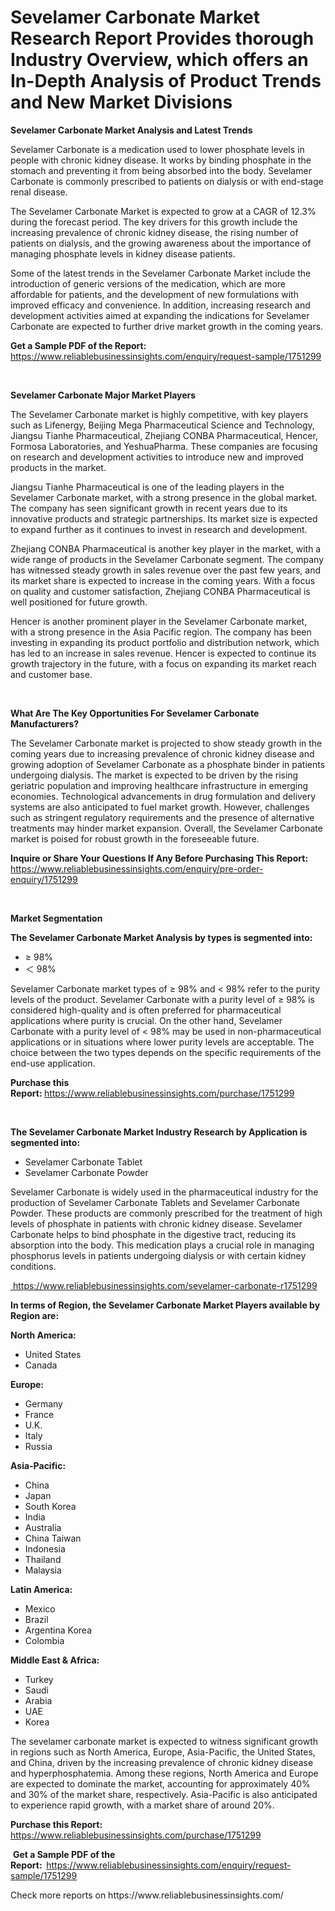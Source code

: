 <p><h1>Sevelamer Carbonate Market Research Report Provides thorough Industry Overview, which offers an In-Depth Analysis of Product Trends and New Market Divisions</h1></p><p><strong>Sevelamer Carbonate Market Analysis and Latest Trends</strong></p>
<p><p>Sevelamer Carbonate is a medication used to lower phosphate levels in people with chronic kidney disease. It works by binding phosphate in the stomach and preventing it from being absorbed into the body. Sevelamer Carbonate is commonly prescribed to patients on dialysis or with end-stage renal disease.</p><p>The Sevelamer Carbonate Market is expected to grow at a CAGR of 12.3% during the forecast period. The key drivers for this growth include the increasing prevalence of chronic kidney disease, the rising number of patients on dialysis, and the growing awareness about the importance of managing phosphate levels in kidney disease patients.</p><p>Some of the latest trends in the Sevelamer Carbonate Market include the introduction of generic versions of the medication, which are more affordable for patients, and the development of new formulations with improved efficacy and convenience. In addition, increasing research and development activities aimed at expanding the indications for Sevelamer Carbonate are expected to further drive market growth in the coming years.</p></p>
<p><strong>Get a Sample PDF of the Report:&nbsp;</strong> <a href="https://www.reliablebusinessinsights.com/enquiry/request-sample/1751299">https://www.reliablebusinessinsights.com/enquiry/request-sample/1751299</a></p>
<p>&nbsp;</p>
<p><strong>Sevelamer Carbonate Major Market Players</strong></p>
<p><p>The Sevelamer Carbonate market is highly competitive, with key players such as Lifenergy, Beijing Mega Pharmaceutical Science and Technology, Jiangsu Tianhe Pharmaceutical, Zhejiang CONBA Pharmaceutical, Hencer, Formosa Laboratories, and YeshuaPharma. These companies are focusing on research and development activities to introduce new and improved products in the market.</p><p>Jiangsu Tianhe Pharmaceutical is one of the leading players in the Sevelamer Carbonate market, with a strong presence in the global market. The company has seen significant growth in recent years due to its innovative products and strategic partnerships. Its market size is expected to expand further as it continues to invest in research and development.</p><p>Zhejiang CONBA Pharmaceutical is another key player in the market, with a wide range of products in the Sevelamer Carbonate segment. The company has witnessed steady growth in sales revenue over the past few years, and its market share is expected to increase in the coming years. With a focus on quality and customer satisfaction, Zhejiang CONBA Pharmaceutical is well positioned for future growth.</p><p>Hencer is another prominent player in the Sevelamer Carbonate market, with a strong presence in the Asia Pacific region. The company has been investing in expanding its product portfolio and distribution network, which has led to an increase in sales revenue. Hencer is expected to continue its growth trajectory in the future, with a focus on expanding its market reach and customer base.</p></p>
<p>&nbsp;</p>
<p><strong>What Are The Key Opportunities For Sevelamer Carbonate Manufacturers?</strong></p>
<p><p>The Sevelamer Carbonate market is projected to show steady growth in the coming years due to increasing prevalence of chronic kidney disease and growing adoption of Sevelamer Carbonate as a phosphate binder in patients undergoing dialysis. The market is expected to be driven by the rising geriatric population and improving healthcare infrastructure in emerging economies. Technological advancements in drug formulation and delivery systems are also anticipated to fuel market growth. However, challenges such as stringent regulatory requirements and the presence of alternative treatments may hinder market expansion. Overall, the Sevelamer Carbonate market is poised for robust growth in the foreseeable future.</p></p>
<p><strong>Inquire or Share Your Questions If Any Before Purchasing This Report:</strong> <a href="https://www.reliablebusinessinsights.com/enquiry/pre-order-enquiry/1751299">https://www.reliablebusinessinsights.com/enquiry/pre-order-enquiry/1751299</a></p>
<p>&nbsp;</p>
<p><strong>Market Segmentation</strong></p>
<p><strong>The Sevelamer Carbonate Market Analysis by types is segmented into:</strong></p>
<p><ul><li>≥ 98%</li><li>＜ 98%</li></ul></p>
<p><p>Sevelamer Carbonate market types of ≥ 98% and < 98% refer to the purity levels of the product. Sevelamer Carbonate with a purity level of ≥ 98% is considered high-quality and is often preferred for pharmaceutical applications where purity is crucial. On the other hand, Sevelamer Carbonate with a purity level of < 98% may be used in non-pharmaceutical applications or in situations where lower purity levels are acceptable. The choice between the two types depends on the specific requirements of the end-use application.</p></p>
<p><strong>Purchase this Report:&nbsp;</strong><a href="https://www.reliablebusinessinsights.com/purchase/1751299">https://www.reliablebusinessinsights.com/purchase/1751299</a></p>
<p>&nbsp;</p>
<p><strong>The Sevelamer Carbonate Market Industry Research by Application is segmented into:</strong></p>
<p><ul><li>Sevelamer Carbonate Tablet</li><li>Sevelamer Carbonate Powder</li></ul></p>
<p><p>Sevelamer Carbonate is widely used in the pharmaceutical industry for the production of Sevelamer Carbonate Tablets and Sevelamer Carbonate Powder. These products are commonly prescribed for the treatment of high levels of phosphate in patients with chronic kidney disease. Sevelamer Carbonate helps to bind phosphate in the digestive tract, reducing its absorption into the body. This medication plays a crucial role in managing phosphorus levels in patients undergoing dialysis or with certain kidney conditions.</p></p>
<p><a href="https://www.reliablebusinessinsights.com/sevelamer-carbonate-r1751299">&nbsp;https://www.reliablebusinessinsights.com/sevelamer-carbonate-r1751299</a></p>
<p><strong>In terms of Region, the Sevelamer Carbonate Market Players available by Region are:</strong></p>
<p>
    <p> <strong> North America: </strong>
        <ul>
            <li>United States</li>
            <li>Canada</li>
        </ul>
        </p> 
    <p> <strong> Europe: </strong>
        <ul>
            <li>Germany</li>
            <li>France</li>
            <li>U.K.</li>
            <li>Italy</li>
            <li>Russia</li>
        </ul>
        </p> 
    <p> <strong> Asia-Pacific: </strong>
        <ul>
            <li>China</li>
            <li>Japan</li>
            <li>South Korea</li>
            <li>India</li>
            <li>Australia</li>
            <li>China Taiwan</li>
            <li>Indonesia</li>
            <li>Thailand</li>
            <li>Malaysia</li>
        </ul>
        </p> 
    <p> <strong> Latin America: </strong>
        <ul>
            <li>Mexico</li>
            <li>Brazil</li>
            <li>Argentina Korea</li>
            <li>Colombia</li>
        </ul>
        </p> 
    <p> <strong> Middle East & Africa: </strong>
        <ul>
            <li>Turkey</li>
            <li>Saudi</li>
            <li>Arabia</li>
            <li>UAE</li>
            <li>Korea</li>
        </ul>
    </p>
    </p>
<p><p>The sevelamer carbonate market is expected to witness significant growth in regions such as North America, Europe, Asia-Pacific, the United States, and China, driven by the increasing prevalence of chronic kidney disease and hyperphosphatemia. Among these regions, North America and Europe are expected to dominate the market, accounting for approximately 40% and 30% of the market share, respectively. Asia-Pacific is also anticipated to experience rapid growth, with a market share of around 20%.</p></p>
<p><strong>Purchase this Report: </strong><a href="https://www.reliablebusinessinsights.com/purchase/1751299">https://www.reliablebusinessinsights.com/purchase/1751299</a></p>
<p>&nbsp;<strong>Get a Sample PDF of the Report:&nbsp;&nbsp;</strong><a href="https://www.reliablebusinessinsights.com/enquiry/request-sample/1751299">https://www.reliablebusinessinsights.com/enquiry/request-sample/1751299</a></p>
<p><strong></strong></p>
<p>Check more reports on https://www.reliablebusinessinsights.com/</p>